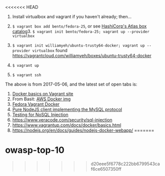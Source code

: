 <<<<<<< HEAD



1. Install virtualbox and vagrant if you haven't already; then...
2. `$ vagrant box add bento/fedora-25`, or see [HashiCorp's Atlas box catalog](https://atlas.hashicorp.com/boxes/search?_ga=2.180367406.803294449.1494117131-1807345509.1494115466)3. `$ vagrant init bento/fedora-25; vagrant up --provider virtualbox`
3. `$ vagrant init williamyeh/ubuntu-trusty64-docker; vagrant up --provider virtualbox`
found https://vagrantcloud.com/williamyeh/boxes/ubuntu-trusty64-docker


4. `$ vagrant up`
5. `$ vagrant ssh`



The above is from 2017-05-06, and the latest set of open tabs is:

1. [Docker basics on Vagrant site](https://www.vagrantup.com/docs/docker/basics.html)
2. From Basit: [AWS Docker img](https://hub.docker.com/_/amazonlinux/)
3. [Fedora Vagrant Docker](https://developer.fedoraproject.org/tools/vagrant/vagrant-docker.html)
4. [Pure NodeJS client implementing the MySQL protocol](https://github.com/mysqljs/mysql)
5. [Testing for NoSQL Injection](https://www.owasp.org/index.php/Testing_for_NoSQL_injectioin)
6. https://www.veracode.com/security/sql-injection
7. https://www.vagrantup.com/docs/docker/basics.html
8. https://nodejs.org/en/docs/guides/nodejs-docker-webapp/
=======
# owasp-top-10
>>>>>>> d20eee5f6778c222bb6799543caf6ce6507350ff
